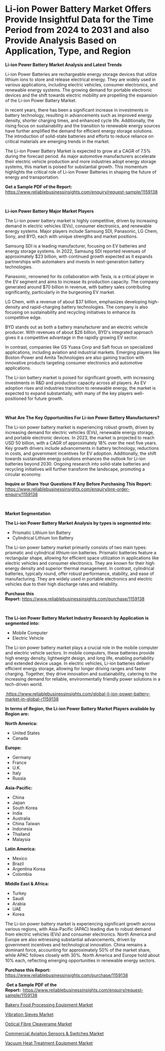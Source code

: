 <p><h1>Li-ion Power Battery Market Offers Provide Insightful Data for the Time Period from 2024 to 2031 and also Provide Analysis Based on Application, Type, and Region</h1></p><p><strong>Li-ion Power Battery Market Analysis and Latest Trends</strong></p>
<p><p>Li-ion Power Batteries are rechargeable energy storage devices that utilize lithium ions to store and release electrical energy. They are widely used in various applications, including electric vehicles, consumer electronics, and renewable energy systems. The growing demand for portable electronic devices and the shift towards electric mobility are propelling the expansion of the Li-ion Power Battery Market.</p><p>In recent years, there has been a significant increase in investments in battery technology, resulting in advancements such as improved energy density, shorter charging times, and enhanced cycle life. Additionally, the rising focus on sustainability and the transition to renewable energy sources have further amplified the demand for efficient energy storage solutions. The introduction of solid-state batteries and efforts to reduce reliance on critical materials are emerging trends in the market.</p><p>The Li-ion Power Battery Market is expected to grow at a CAGR of 7.5% during the forecast period. As major automotive manufacturers accelerate their electric vehicle production and more industries adopt energy storage systems, this market is poised for substantial growth. This momentum highlights the critical role of Li-ion Power Batteries in shaping the future of energy and transportation.</p></p>
<p><strong>Get a Sample PDF of the Report:&nbsp;</strong> <a href="https://www.reliablebusinessinsights.com/enquiry/request-sample/1159138?utm_campaign=62&utm_medium=2&utm_source=Github&utm_content=ia&utm_term=29102024&utm_id=li-ion-power-battery">https://www.reliablebusinessinsights.com/enquiry/request-sample/1159138</a></p>
<p>&nbsp;</p>
<p><strong>Li-ion Power Battery Major Market Players</strong></p>
<p><p>The Li-ion power battery market is highly competitive, driven by increasing demand in electric vehicles (EVs), consumer electronics, and renewable energy systems. Major players include Samsung SDI, Panasonic, LG Chem, Sony, and BYD, each with unique strengths and market positions.</p><p>Samsung SDI is a leading manufacturer, focusing on EV batteries and energy storage systems. In 2022, Samsung SDI reported revenues of approximately $23 billion, with continued growth expected as it expands partnerships with automakers and invests in next-generation battery technologies.</p><p>Panasonic, renowned for its collaboration with Tesla, is a critical player in the EV segment and aims to increase its production capacity. The company generated around $70 billion in revenue, with battery sales contributing significantly, particularly in the burgeoning EV market.</p><p>LG Chem, with a revenue of about $37 billion, emphasizes developing high-density and rapid-charging battery technologies. The company is also focusing on sustainability and recycling initiatives to enhance its competitive edge.</p><p>BYD stands out as both a battery manufacturer and an electric vehicle producer. With revenues of about $26 billion, BYD's integrated approach gives it a competitive advantage in the rapidly growing EV sector.</p><p>In contrast, companies like GS Yuasa Corp and Saft focus on specialized applications, including aviation and industrial markets. Emerging players like Boston-Power and Amita Technologies are also gaining traction with innovative products targeting consumer electronics and automotive applications.</p><p>The Li-ion battery market is poised for significant growth, with increasing investments in R&D and production capacity across all players. As EV adoption rises and industries transition to renewable energy, the market is expected to expand substantially, with many of the key players well-positioned for future growth.</p></p>
<p>&nbsp;</p>
<p><strong>What Are The Key Opportunities For Li-ion Power Battery Manufacturers?</strong></p>
<p><p>The Li-ion power battery market is experiencing robust growth, driven by increasing demand for electric vehicles (EVs), renewable energy storage, and portable electronic devices. In 2023, the market is projected to reach USD 50 billion, with a CAGR of approximately 18% over the next five years. Key growth drivers include advancements in battery technology, reductions in costs, and government incentives for EV adoption. Additionally, the shift towards sustainable energy solutions enhances the outlook for Li-ion batteries beyond 2030. Ongoing research into solid-state batteries and recycling initiatives will further transform the landscape, promoting a circular economy.</p></p>
<p><strong>Inquire or Share Your Questions If Any Before Purchasing This Report:</strong> <a href="https://www.reliablebusinessinsights.com/enquiry/pre-order-enquiry/1159138?utm_campaign=62&utm_medium=2&utm_source=Github&utm_content=ia&utm_term=29102024&utm_id=li-ion-power-battery">https://www.reliablebusinessinsights.com/enquiry/pre-order-enquiry/1159138</a></p>
<p>&nbsp;</p>
<p><strong>Market Segmentation</strong></p>
<p><strong>The Li-ion Power Battery Market Analysis by types is segmented into:</strong></p>
<p><ul><li>Prismatic Lithium Ion Battery</li><li>Cylindrical Lithium Ion Battery</li></ul></p>
<p><p>The Li-ion power battery market primarily consists of two main types: prismatic and cylindrical lithium-ion batteries. Prismatic batteries feature a rectangular shape, allowing for efficient space utilization in applications like electric vehicles and consumer electronics. They are known for their high energy density and superior thermal management. In contrast, cylindrical batteries, typically round, offer robust performance, stability, and ease of manufacturing. They are widely used in portable electronics and electric vehicles due to their high discharge rates and reliability.</p></p>
<p><strong>Purchase this Report:&nbsp;</strong><a href="https://www.reliablebusinessinsights.com/purchase/1159138?utm_campaign=62&utm_medium=2&utm_source=Github&utm_content=ia&utm_term=29102024&utm_id=li-ion-power-battery">https://www.reliablebusinessinsights.com/purchase/1159138</a></p>
<p>&nbsp;</p>
<p><strong>The Li-ion Power Battery Market Industry Research by Application is segmented into:</strong></p>
<p><ul><li>Mobile Computer</li><li>Electric Vehicle</li></ul></p>
<p><p>The Li-ion power battery market plays a crucial role in the mobile computer and electric vehicle sectors. In mobile computers, these batteries provide high energy density, lightweight design, and long life, enabling portability and extended device usage. In electric vehicles, Li-ion batteries deliver efficient energy storage, allowing for longer driving ranges and faster charging. Together, they drive innovation and sustainability, catering to the increasing demand for reliable, environmentally friendly power solutions in a tech-driven world.</p></p>
<p><a href="https://www.reliablebusinessinsights.com/global-li-ion-power-battery-market-in-global-r1159138?utm_campaign=62&utm_medium=2&utm_source=Github&utm_content=ia&utm_term=29102024&utm_id=li-ion-power-battery">&nbsp;https://www.reliablebusinessinsights.com/global-li-ion-power-battery-market-in-global-r1159138</a></p>
<p><strong>In terms of Region, the Li-ion Power Battery Market Players available by Region are:</strong></p>
<p>
    <p> <strong> North America: </strong>
        <ul>
            <li>United States</li>
            <li>Canada</li>
        </ul>
        </p> 
    <p> <strong> Europe: </strong>
        <ul>
            <li>Germany</li>
            <li>France</li>
            <li>U.K.</li>
            <li>Italy</li>
            <li>Russia</li>
        </ul>
        </p> 
    <p> <strong> Asia-Pacific: </strong>
        <ul>
            <li>China</li>
            <li>Japan</li>
            <li>South Korea</li>
            <li>India</li>
            <li>Australia</li>
            <li>China Taiwan</li>
            <li>Indonesia</li>
            <li>Thailand</li>
            <li>Malaysia</li>
        </ul>
        </p> 
    <p> <strong> Latin America: </strong>
        <ul>
            <li>Mexico</li>
            <li>Brazil</li>
            <li>Argentina Korea</li>
            <li>Colombia</li>
        </ul>
        </p> 
    <p> <strong> Middle East & Africa: </strong>
        <ul>
            <li>Turkey</li>
            <li>Saudi</li>
            <li>Arabia</li>
            <li>UAE</li>
            <li>Korea</li>
        </ul>
    </p>
    </p>
<p><p>The Li-ion power battery market is experiencing significant growth across various regions, with Asia-Pacific (APAC) leading due to robust demand from electric vehicles (EVs) and consumer electronics. North America and Europe are also witnessing substantial advancements, driven by government incentives and technological innovation. China remains a dominant force, accounting for approximately 50% of the market share, while APAC follows closely with 30%. North America and Europe hold about 10% each, reflecting emerging opportunities in renewable energy sectors.</p></p>
<p><strong>Purchase this Report: </strong><a href="https://www.reliablebusinessinsights.com/purchase/1159138?utm_campaign=62&utm_medium=2&utm_source=Github&utm_content=ia&utm_term=29102024&utm_id=li-ion-power-battery">https://www.reliablebusinessinsights.com/purchase/1159138</a></p>
<p>&nbsp;<strong>Get a Sample PDF of the Report:&nbsp;&nbsp;</strong><a href="https://www.reliablebusinessinsights.com/enquiry/request-sample/1159138?utm_campaign=62&utm_medium=2&utm_source=Github&utm_content=ia&utm_term=29102024&utm_id=li-ion-power-battery">https://www.reliablebusinessinsights.com/enquiry/request-sample/1159138</a></p>
<p><strong></strong></p>
<p><p><a href="https://github.com/abbiewimld/Market-Research-Report-List-1/blob/main/bakery-food-processing-equipment-market.md?utm_campaign=62&utm_medium=2&utm_source=Github&utm_content=ia&utm_term=29102024&utm_id=li-ion-power-battery">Bakery Food Processing Equipment Market</a></p><p><a href="https://www.linkedin.com/pulse/trends-global-vibration-sieves-market-forecast-analysis-rwvbe?utm_campaign=62&utm_medium=2&utm_source=Github&utm_content=ia&utm_term=29102024&utm_id=li-ion-power-battery">Vibration Sieves Market</a></p><p><a href="https://issuu.com/reportprime-2/docs/optical-fibre-cleaverame-market-siz_ab192861c91fbc?utm_campaign=62&utm_medium=2&utm_source=Github&utm_content=ia&utm_term=29102024&utm_id=li-ion-power-battery">Optical Fibre Cleaverame Market</a></p><p><a href="https://github.com/MCGEE-CRANECaitlyn/Market-Research-Report-List-1/blob/main/commercial-aviaiton-sensors-switches-market.md?utm_campaign=62&utm_medium=2&utm_source=Github&utm_content=ia&utm_term=29102024&utm_id=li-ion-power-battery">Commercial Aviaiton Sensors & Switches Market</a></p><p><a href="https://issuu.com/reportprime-2/docs/vacuum-heat-treatment-equipment-mar_ad76d3bcac4ead?utm_campaign=62&utm_medium=2&utm_source=Github&utm_content=ia&utm_term=29102024&utm_id=li-ion-power-battery">Vacuum Heat Treatment Equipment Market</a></p></p>